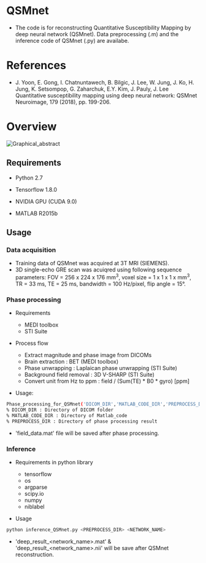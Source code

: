 # QSMnet
* The code is for reconstructing Quantitative Susceptibility Mapping by deep neural network (QSMnet). Data preprocessing (.m) and the inference code of QSMnet (.py) are availabe. 

# References
* J. Yoon, E. Gong, I. Chatnuntawech, B. Bilgic, J. Lee, W. Jung, J. Ko, H. Jung, K. Setsompop, G. Zaharchuk, E.Y. Kim, J. Pauly, J. Lee
Quantitative susceptibility mapping using deep neural network: QSMnet
Neuroimage, 179 (2018), pp. 199-206.

# Overview
![Graphical_abstract](https://user-images.githubusercontent.com/29892433/62440733-5d4ad300-b78c-11e9-975d-ca56e77422aa.jpg)


## Requirements
* Python 2.7

* Tensorflow 1.8.0

* NVIDIA GPU (CUDA 9.0)

* MATLAB R2015b

## Usage

### Data acquisition
* Training data of QSMnet was acquired at 3T MRI (SIEMENS).
* 3D single-echo GRE scan was acuiqred using following sequence parameters: FOV = 256 x 224 x 176 mm<sup>3</sup>, voxel size = 1 x 1 x 1 x mm<sup>3</sup>, TR = 33 ms, TE = 25 ms, bandwidth = 100 Hz/pixel, flip angle = 15°.


### Phase processing
* Requirements
  * MEDI toolbox
  * STI Suite
  
* Process flow
  * Extract magnitude and phase image from DICOMs
  * Brain extraction : BET (MEDI toolbox)
  * Phase unwrapping : Laplaican phase unwrapping (STI Suite)
  * Background field removal : 3D V-SHARP (STI Suite)
  * Convert unit from Hz to ppm : field / (Sum(TE) * B0 * gyro) [ppm]
  
* Usage:
```bash
Phase_processing_for_QSMnet('DICOM_DIR','MATLAB_CODE_DIR','PREPROCESS_DIR')
% DICOM_DIR : Directory of DICOM folder
% MATLAB_CODE_DIR : Directory of Matlab_code
% PREPROCESS_DIR : Directory of phase processing result
```
  * 'field_data.mat' file will be saved after phase processing.
  
### Inference
* Requirements in python library
  * tensorflow
  * os
  * argparse
  * scipy.io
  * numpy
  * niblabel

* Usage
```bash
python inference_QSMnet.py <PREPROCESS_DIR> <NETWORK_NAME>
```
  * 'deep_result_<network_name>.mat' & 'deep_result_<network_name>.nii' will be save after QSMnet reconstruction.
